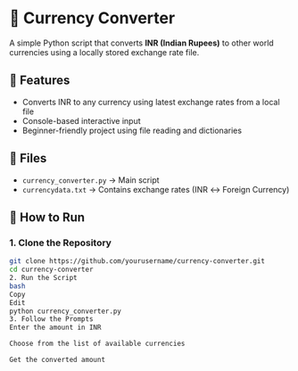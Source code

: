 # 💱 Currency Converter

A simple Python script that converts **INR (Indian Rupees)** to other world currencies using a locally stored exchange rate file.

## 📌 Features

- Converts INR to any currency using latest exchange rates from a local file
- Console-based interactive input
- Beginner-friendly project using file reading and dictionaries

## 📁 Files

- `currency_converter.py` → Main script
- `currencydata.txt` → Contains exchange rates (INR ↔ Foreign Currency)

## 🚀 How to Run

### 1. Clone the Repository

```bash
git clone https://github.com/yourusername/currency-converter.git
cd currency-converter
2. Run the Script
bash
Copy
Edit
python currency_converter.py
3. Follow the Prompts
Enter the amount in INR

Choose from the list of available currencies

Get the converted amount